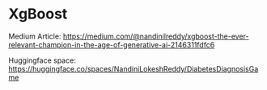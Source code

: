 # XgBoost

Medium Article: https://medium.com/@nandinilreddy/xgboost-the-ever-relevant-champion-in-the-age-of-generative-ai-2146311fdfc6 

Huggingface space: https://huggingface.co/spaces/NandiniLokeshReddy/DiabetesDiagnosisGame 
